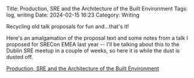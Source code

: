 Title: Production, SRE and the Architecture of the Built Environment
Tags: log, writing 
Date: 2024-02-15 16:23 
Category: Writing
 
Recycling old talk proposals for fun and...that's it!

Here's an amalgamation of the proposal text and some notes from a talk I proposed for SRECon EMEA last year -- I'll be talking about this to the Dublin SRE meetup in a couple of weeks, so here it is while the dust is dusted off.

[Production, SRE and the Architecture of the Built Environment](/pages/sre-and-architecture.html)
